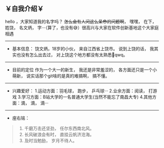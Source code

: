 ## ￥自我介绍￥
hello ，大家知道我的名字吗？ ~~怎么会有人问这么呆😳的问题啊~~， 嘿嘿， 在下， 姓饶， 名文炳， 字···（算了，也没有😅）很高兴与大家在软件创新基地这个大家庭相遇

---
* 基本信息：
饶文炳，18岁的小伙， 来自江西省上饶市。 说到上饶的话， 我其实也没有怎么出去过， 对上饶这个地方都没有太熟悉🤦‍qwq。
---
* 目前的定位
作为一个大一的新生， 我还是非常羞涩的， 各方面还只是一个小萌新， 说实话那个git啥的是真的难搞啊， 搞不懂。
---
* 兴趣爱好：
   1.运动方面：羽毛球， 跑步， 乒乓球···
   2.业余方面：阅读， 打游戏
   3.学习方面：B站大学的一名普通大学生(当然不能忘了南昌大专)
   4.其他方面：滴， 滴， 滴···
---
* 座右铭：
> 1. 千磨万击还坚劲， 任尔东西南北风。
> 1. 长风破浪会有时， 直挂云帆济沧海。
> 2. 及时当勉励， 岁月不待人。


